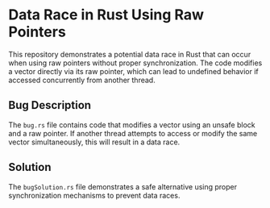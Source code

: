 # Data Race in Rust Using Raw Pointers

This repository demonstrates a potential data race in Rust that can occur when using raw pointers without proper synchronization.  The code modifies a vector directly via its raw pointer, which can lead to undefined behavior if accessed concurrently from another thread.

## Bug Description
The `bug.rs` file contains code that modifies a vector using an unsafe block and a raw pointer. If another thread attempts to access or modify the same vector simultaneously, this will result in a data race.

## Solution
The `bugSolution.rs` file demonstrates a safe alternative using proper synchronization mechanisms to prevent data races.